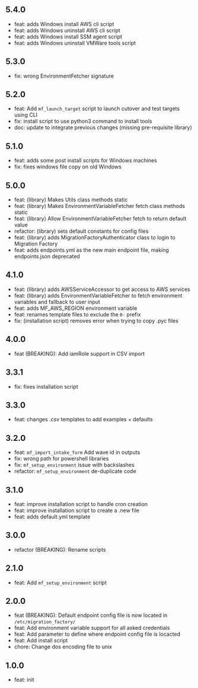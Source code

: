 ## 5.4.0

* feat: adds Windows install AWS cli script
* feat: adds Windows uninstall AWS cli script
* feat: adds Windows install SSM agent script
* feat: adds Windows uninstall VMWare tools script

## 5.3.0

* fix: wrong EnvironmentFetcher signature

## 5.2.0

* feat: Add `mf_launch_target` script to launch cutover and test targets using CLI
* fix: install script to use python3 command to install tools
* doc: update to integrate previous changes (missing pre-requisite library)

## 5.1.0

* feat: adds some post install scripts for Windows machines
* fix: fixes windows file copy on old Windows

## 5.0.0

* feat: (library) Makes Utils class methods static
* feat: (library) Makes EnvironmentVariableFetcher fetch class methods static
* feat: (library) Allow EnvironmentVariableFetcher fetch to return default value
* refactor: (library) sets default constants for config files
* feat: (library) adds MigrationFactoryAuthenticator class to login to Migration Factory
* feat: adds endpoints.yml as the new main endpoint file, making endpoints.json deprecated

## 4.1.0

* feat: (library) adds AWSServiceAccessor to get access to AWS services
* feat: (library) adds EnvironmentVariableFetcher to fetch environment variables and fallback to user input
* feat: adds MF_AWS_REGION environment variable
* feat: renames template files to exclude the `0-` prefix
* fix: (installation script) removes error when trying to copy .pyc files

## 4.0.0

* feat (BREAKING): Add iamRole support in CSV import

## 3.3.1

* fix: fixes installation script

## 3.3.0

* feat: changes .csv templates to add examples + defaults

## 3.2.0

* feat: `mf_import_intake_form` Add wave id in outputs
* fix: wrong path for powershell libraries
* fix: `mf_setup_environment` issue with backslashes
* refactor: `mf_setup_environment` de-duplicate code

## 3.1.0

* feat: improve installation script to handle cron creation
* feat: improve installation script to create a .new file
* feat: adds default.yml template

## 3.0.0

* refactor (BREAKING): Rename scripts

## 2.1.0

* feat: Add `mf_setup_environment` script

## 2.0.0

* feat (BREAKING): Default endpoint config file is now located in `/etc/migration_factory/`
* feat: Add environment variable support for all asked credentials
* feat: Add parameter to define where endpoint config file is locacted
* feat: Add install script
* chore: Change dos encoding file to unix

## 1.0.0

* feat: init
